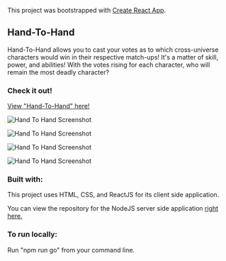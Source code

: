 This project was bootstrapped with [Create React App](https://github.com/facebook/create-react-app).

## Hand-To-Hand

Hand-To-Hand allows you to cast your votes as to which cross-universe characters would win in their respective match-ups! It's a matter of skill, power, and abilities! With the votes rising for each character, who will remain the most deadly character?

### Check it out!

[View "Hand-To-Hand" here!](https://warm-inlet-87726.herokuapp.com/)

![Hand To Hand Screenshot](https://farm5.staticflickr.com/4846/45498591915_3264783126_z.jpg)

![Hand To Hand Screenshot](https://farm5.staticflickr.com/4851/45498595305_03d5b2e8d6_z.jpg)

![Hand To Hand Screenshot](https://farm5.staticflickr.com/4825/45687884394_d76861362c_z.jpg)

![Hand To Hand Screenshot](https://farm5.staticflickr.com/4874/45687885664_c69c952947_z.jpg)

### Built with:

This project uses HTML, CSS, and ReactJS for its client side application.

You can view the repository for the NodeJS server side application [right here.](https://github.com/chighja/handToHandServer)

### To run locally:

Run "npm run go" from your command line.
